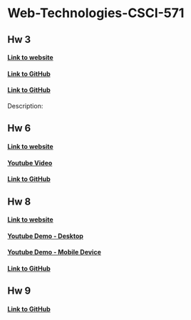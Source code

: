 # Web-Technologies-CSCI-571

## Hw 3
#### [Link to website](https://priya007007.github.io/Web-Technologies-CSCI-571/HW%203/index.html)
#### [Link to GitHub](https://github.com/priya007007/Web-Technologies-CSCI-571)
#### [Link to GitHub](https://github.com/priya007007/Web-Technologies-CSCI-571)

Description: 

## Hw 6
#### [Link to website](https://hw6rengapriyafinalhwp.azurewebsites.net/)
#### [Youtube Video](https://www.youtube.com/watch?v=gfYvaNHENBk)
#### [Link to GitHub](https://github.com/priya007007/Movie_TV_Search_Website)

## Hw 8
#### [Link to website](https://hw8gcptrialco.wl.r.appspot.com/)
#### [Youtube Demo - Desktop ](https://www.youtube.com/watch?v=2qgNCl3oncc)
#### [Youtube Demo - Mobile Device](https://www.youtube.com/watch?v=hqBSRjBo5Vs)
#### [Link to GitHub](https://github.com/priya007007/Node.js-and-Angular-Web-Application)

## Hw 9 
#### [Link to GitHub](https://github.com/priya007007/Movies-TV-Android-Application)

